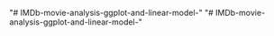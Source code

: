 "# IMDb-movie-analysis-ggplot-and-linear-model-" 
"# IMDb-movie-analysis-ggplot-and-linear-model-" 
